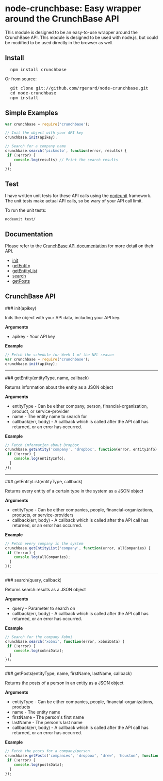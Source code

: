 # node-crunchbase: Easy wrapper around the CrunchBase API

This module is designed to be an easy-to-use wrapper around the CrunchBase API.  This module is designed to be used with node.js, but could be modified to be used directly in the browser as well.

## Install

<pre>
  npm install crunchbase
</pre>

Or from source:

<pre>
  git clone git://github.com/rgerard/node-crunchbase.git
  cd node-crunchbase
  npm install
</pre>


## Simple Examples

```javascript
var crunchbase = require('crunchbase');

// Init the object with your API key
crunchbase.init(apikey);

// Search for a company name
crunchbase.search('pickmoto', function(error, results) {
 if (!error) {
    console.log(results) // Print the search results
  }
});
```


## Test

I have written unit tests for these API calls using the <a href="https://github.com/caolan/nodeunit">nodeunit</a> framework.
The unit tests make actual API calls, so be wary of your API call limit.

To run the unit tests:

```
nodeunit test/
```


## Documentation

Please refer to the <a href="http://developer.crunchbase.com/io-docs">CrunchBase API documentation</a> for more detail on their API.

* [init](#init)
* [getEntity](#getEntity)
* [getEntityList](#getEntityList)
* [search](#search)
* [getPosts](#getPosts)


## CrunchBase API

<a name="init" />
### init(apikey)

Inits the object with your API data, including your API key.

__Arguments__

* apikey - Your API key

__Example__

```js
// Fetch the schedule for Week 1 of the NFL season
var crunchbase = require('crunchbase');
crunchbase.init(apikey);
```

---------------------------------------

<a name="getEntity" />
### getEntity(entityType, name, callback)

Returns information about the entity as a JSON object

__Arguments__

* entityType - Can be either company, person, financial-organization, product, or service-provider
* name - The entity name to search for
* callback(err, body) - A callback which is called after the API call has returned, or an error has occurred.

__Example__

```js
// Fetch information about Dropbox
crunchbase.getEntity('company', 'dropbox', function(error, entityInfo) {
 if (!error) {
    console.log(entityInfo);
  }
});
```

---------------------------------------

<a name="getEntityList" />
### getEntityList(entityType, callback)

Returns every entity of a certain type in the system as a JSON object

__Arguments__

* entityType - Can be either companies, people, financial-organizations, products, or service-providers
* callback(err, body) - A callback which is called after the API call has returned, or an error has occurred.

__Example__

```js
// Fetch every company in the system
crunchbase.getEntityList('company', function(error, allCompanies) {
 if (!error) {
    console.log(allCompanies);
  }
});
```

---------------------------------------

<a name="search" />
### search(query, callback)

Returns search results as a JSON object

__Arguments__

* query - Parameter to search on
* callback(err, body) - A callback which is called after the API call has returned, or an error has occurred.

__Example__

```js
// Search for the company Xobni
crunchbase.search('xobni', function(error, xobniData) {
 if (!error) {
    console.log(xobniData);
  }
});
```

---------------------------------------

<a name="getPosts" />
### getPosts(entityType, name, firstName, lastName, callback)

Returns the posts of a person in an entity as a JSON object

__Arguments__

* entityType - Can be either companies, people, financial-organizations, products
* name - The entity name
* firstName - The person's first name
* lastName - The person's last name
* callback(err, body) - A callback which is called after the API call has returned, or an error has occurred.

__Example__

```js
// Fetch the posts for a company/person
crunchbase.getPosts('companies', 'dropbox', 'drew', 'houston', function(error, postsData) {
 if (!error) {
    console.log(postsData);
  }
});
```